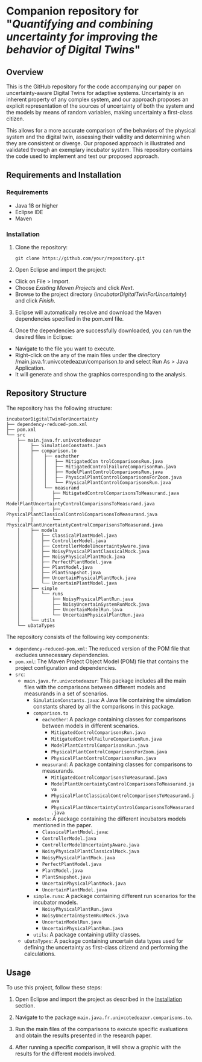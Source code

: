 # Companion repository for "*Quantifying and combining uncertainty for improving the behavior of Digital Twins*"

## Overview
This is the GitHub repository for the code accompanying our paper on uncertainty-aware Digital Twins for adaptive systems. Uncertainty is an inherent property of any complex system, and our approach proposes an explicit representation of the sources of uncertainty of both the system and the models by means of random variables, making uncertainty a first-class citizen.

This allows for a more accurate comparison of the behaviors of the physical system and the digital twin, assessing their validity and determining when they are consistent or diverge. Our proposed approach is illustrated and validated through an exemplary incubator system. This repository contains the code used to implement and test our proposed approach.

## Requirements and Installation

### Requirements

- Java 18 or higher
- Eclipse IDE
- Maven

### Installation

1. Clone the repository:

   ```git clone https://github.com/your/repository.git```

2. Open Eclipse and import the project:

- Click on File > Import.
- Choose _Existing Maven Projects_ and click _Next_.
- Browse to the project directory (_incubatorDigitalTwinForUncertainty_) and click _Finish_.

3. Eclipse will automatically resolve and download the Maven dependencies specified in the pom.xml file.


4. Once the dependencies are successfully downloaded, you can run the desired files in Eclipse:

- Navigate to the file you want to execute.
- Right-click on the any of the main files under the directory /main.java.fr.univcotedeazur/comparison.to and select Run As > Java Application.
- It will generate and show the graphics corresponding to the analysis.


## Repository Structure

The repository has the following structure:

```
incubatorDigitalTwinForUncertainty
├── dependency-reduced-pom.xml
├── pom.xml
└── src
    ├── main.java.fr.univcotedeazur
    │    ├── SimulationConstants.java
    │    ├── comparison.to 
    │    │    ├── eachother
    │    │    │   ├── MitigatedCon trolComparisonsRun.java
    │    │    │   ├── MitigatedControlFailureComparisonRun.java
    │    │    │   ├── ModelPlantControlComparisonsRun.java
    │    │    │   ├── PhysicalPlantControlComparisonsForZoom.java
    │    │    │   └── PhysicalPlantControlComparisonsRun.java
    │    │    └── measurand
    │    │       ├── MitigatedControlComparisonsToMeasurand.java
    │    │       ├── ModelPlantUncertaintyControlComparisonsToMeasurand.java
    │    │       ├── PhysicalPlantClassicalControlComparisonsToMeasurand.java
    │    │       └── PhysicalPlantUncertaintyControlComparisonsToMeasurand.java
    │    ├── models
    │    │   ├── ClassicalPlantModel.java
    │    │   ├── ControllerModel.java
    │    │   ├── ControllerModelUncertaintyAware.java
    │    │   ├── NoisyPhysicalPlantClassicalMock.java
    │    │   ├── NoisyPhysicalPlantMock.java
    │    │   ├── PerfectPlantModel.java
    │    │   ├── PlantModel.java
    │    │   ├── PlantSnapshot.java
    │    │   ├── UncertainPhysicalPlantMock.java
    │    │   └── UncertainPlantModel.java
    │    ├── simple
    │    │   └── runs
    │    │       ├── NoisyPhysicalPlantRun.java
    │    │       ├── NoisyUncertainSystemRunMock.java
    │    │       ├── UncertainModelRun.java
    │    │       └── UncertainPhysicalPlantRun.java
    │    └── utils
    └── uDataTypes
```

The repository consists of the following key components:

- `dependency-reduced-pom.xml`: The reduced version of the POM file that excludes unnecessary dependencies.
- `pom.xml`: The Maven Project Object Model (POM) file that contains the project configuration and dependencies.
- `src`: 
  - `main.java.fr.univcotedeazur`: This package includes all the main files with the comparisons between different models and measurands in a set of scenarios.
    - `SimulationConstants.java`: A Java file containing the simulation constants shared by all the comparisons in this package.
    - `comparison.to`
      - `eachother`: A package containing classes for comparisons between models in different scenarios.
        - `MitigatedControlComparisonsRun.java`
        - `MitigatedControlFailureComparisonRun.java`
        - `ModelPlantControlComparisonsRun.java`
        - `PhysicalPlantControlComparisonsForZoom.java`
        - `PhysicalPlantControlComparisonsRun.java`
      - `measurand`: A package containing classes for comparisons to measurands.
        - `MitigatedControlComparisonsToMeasurand.java`
        - `ModelPlantUncertaintyControlComparisonsToMeasurand.java`
        - `PhysicalPlantClassicalControlComparisonsToMeasurand.java`
        - `PhysicalPlantUncertaintyControlComparisonsToMeasurand.java`
    - `models`: A package containing  the different incubators models mentioned in the paper.
      - `ClassicalPlantModel.java`:
      - `ControllerModel.java`
      - `ControllerModelUncertaintyAware.java`
      - `NoisyPhysicalPlantClassicalMock.java`
      - `NoisyPhysicalPlantMock.java`
      - `PerfectPlantModel.java`
      - `PlantModel.java`
      - `PlantSnapshot.java`
      - `UncertainPhysicalPlantMock.java`
      - `UncertainPlantModel.java`
    - `simple.runs`: A package containing different run scenarios for the incubator models.
        - `NoisyPhysicalPlantRun.java`
        - `NoisyUncertainSystemRunMock.java`
        - `UncertainModelRun.java`
        - `UncertainPhysicalPlantRun.java`
    - `utils`: A package containing utility classes.
  - `uDataTypes`: A package containing uncertain data types used for defining the uncertainty as first-class citizend and performing the calculations.

## Usage

To use this project, follow these steps:

1. Open Eclipse and import the project as described in the [Installation](#installation) section.

2. Navigate to the package `main.java.fr.univcotedeazur.comparisons.to`.

3. Run the main files of the comparisons to execute specific evaluations and obtain the results presented in the research paper.

4. After running a specific comparison, it will show a graphic with the results for the different models involved.

